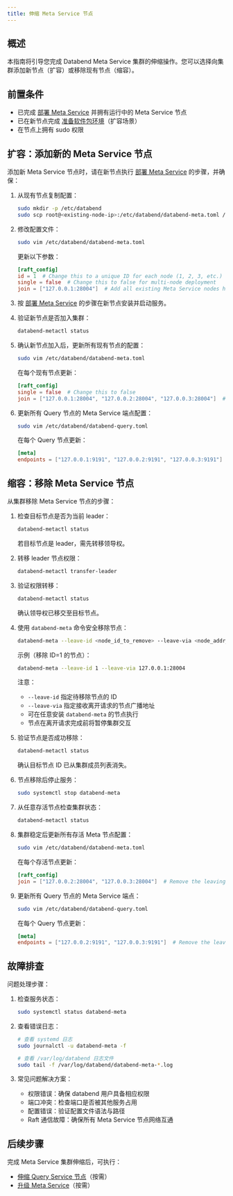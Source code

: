 ```yaml
---
title: 伸缩 Meta Service 节点
---
```


## 概述

本指南将引导您完成 Databend Meta Service 集群的伸缩操作。您可以选择向集群添加新节点（扩容）或移除现有节点（缩容）。

## 前置条件

- 已完成 [部署 Meta Service](02-deploy-metasrv.md) 并拥有运行中的 Meta Service 节点
- 已在新节点完成 [准备软件包环境](01-prepare.md)（扩容场景）
- 在节点上拥有 sudo 权限

## 扩容：添加新的 Meta Service 节点

添加新 Meta Service 节点时，请在新节点执行 [部署 Meta Service](02-deploy-metasrv.md) 的步骤，并确保：

1. 从现有节点复制配置：
   ```bash
   sudo mkdir -p /etc/databend
   sudo scp root@<existing-node-ip>:/etc/databend/databend-meta.toml /etc/databend/
   ```

2. 修改配置文件：
   ```bash
   sudo vim /etc/databend/databend-meta.toml
   ```

   更新以下参数：
   ```toml
   [raft_config]
   id = 1  # Change this to a unique ID for each node (1, 2, 3, etc.)
   single = false  # Change this to false for multi-node deployment
   join = ["127.0.0.1:28004"]  # Add all existing Meta Service nodes here
   ```

3. 按 [部署 Meta Service](02-deploy-metasrv.md) 的步骤在新节点安装并启动服务。

4. 验证新节点是否加入集群：
   ```bash
   databend-metactl status
   ```

5. 确认新节点加入后，更新所有现有节点的配置：
   ```bash
   sudo vim /etc/databend/databend-meta.toml
   ```

   在每个现有节点更新：
   ```toml
   [raft_config]
   single = false  # Change this to false
   join = ["127.0.0.1:28004", "127.0.0.2:28004", "127.0.0.3:28004"]  # Add all Meta Service nodes including the new one
   ```

6. 更新所有 Query 节点的 Meta Service 端点配置：
   ```bash
   sudo vim /etc/databend/databend-query.toml
   ```

   在每个 Query 节点更新：
   ```toml
   [meta]
   endpoints = ["127.0.0.1:9191", "127.0.0.2:9191", "127.0.0.3:9191"]  # Add all Meta Service nodes including the new one
   ```

## 缩容：移除 Meta Service 节点

从集群移除 Meta Service 节点的步骤：

1. 检查目标节点是否为当前 leader：
   ```bash
   databend-metactl status
   ```
   若目标节点是 leader，需先转移领导权。

2. 转移 leader 节点权限：
   ```bash
   databend-metactl transfer-leader
   ```

3. 验证权限转移：
   ```bash
   databend-metactl status
   ```
   确认领导权已移交至目标节点。

4. 使用 `databend-meta` 命令安全移除节点：
   ```bash
   databend-meta --leave-id <node_id_to_remove> --leave-via <node_addr_1> <node_addr_2>...
   ```

   示例（移除 ID=1 的节点）：
   ```bash
   databend-meta --leave-id 1 --leave-via 127.0.0.1:28004
   ```

   注意：
   - `--leave-id` 指定待移除节点的 ID
   - `--leave-via` 指定接收离开请求的节点广播地址
   - 可在任意安装 `databend-meta` 的节点执行
   - 节点在离开请求完成前将暂停集群交互

5. 验证节点是否成功移除：
   ```bash
   databend-metactl status
   ```
   确认目标节点 ID 已从集群成员列表消失。

6. 节点移除后停止服务：
   ```bash
   sudo systemctl stop databend-meta
   ```

7. 从任意存活节点检查集群状态：
   ```bash
   databend-metactl status
   ```

8. 集群稳定后更新所有存活 Meta 节点配置：
   ```bash
   sudo vim /etc/databend/databend-meta.toml
   ```

   在每个存活节点更新：
   ```toml
   [raft_config]
   join = ["127.0.0.2:28004", "127.0.0.3:28004"]  # Remove the leaving node from the list
   ```

9. 更新所有 Query 节点的 Meta Service 端点：
   ```bash
   sudo vim /etc/databend/databend-query.toml
   ```

   在每个 Query 节点更新：
   ```toml
   [meta]
   endpoints = ["127.0.0.2:9191", "127.0.0.3:9191"]  # Remove the leaving node from the list
   ```

## 故障排查

问题处理步骤：

1. 检查服务状态：
   ```bash
   sudo systemctl status databend-meta
   ```

2. 查看错误日志：
   ```bash
   # 查看 systemd 日志
   sudo journalctl -u databend-meta -f

   # 查看 /var/log/databend 日志文件
   sudo tail -f /var/log/databend/databend-meta-*.log
   ```

3. 常见问题解决方案：
   - 权限错误：确保 databend 用户具备相应权限
   - 端口冲突：检查端口是否被其他服务占用
   - 配置错误：验证配置文件语法与路径
   - Raft 通信故障：确保所有 Meta Service 节点网络互通

## 后续步骤

完成 Meta Service 集群伸缩后，可执行：
- [伸缩 Query Service 节点](05-scale-query.md)（按需）
- [升级 Meta Service](06-upgrade-metasrv.md)（按需）